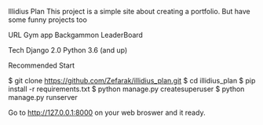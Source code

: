 Illidius Plan
This project is a simple site about creating a portfolio. But have some funny projects too

 URL
 Gym app
 Backgammon LeaderBoard

Tech
Django 2.0
Python 3.6 (and up)


Recommended Start

$ git clone https://github.com/Zefarak/illidius_plan.git
$ cd illidius_plan
$ pip install -r requirements.txt
$ python manage.py createsuperuser
$ python manage.py runserver

Go to http://127.0.0.1:8000 on your web broswer and it ready.

